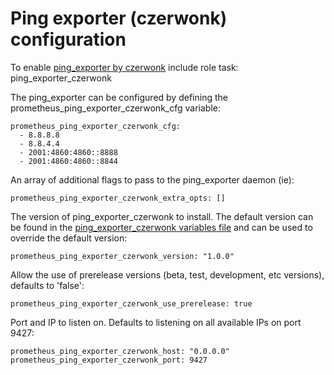 # Ping exporter (czerwonk) configuration

To enable [ping_exporter by czerwonk](https://github.com/czerwonk/ping_exporter) include role task: ping_exporter_czerwonk

The ping_exporter can be configured by defining the prometheus_ping_exporter_czerwonk_cfg variable:

    prometheus_ping_exporter_czerwonk_cfg:
      - 8.8.8.8
      - 8.8.4.4
      - 2001:4860:4860::8888
      - 2001:4860:4860::8844

An array of additional flags to pass to the ping_exporter daemon (ie):

    prometheus_ping_exporter_czerwonk_extra_opts: []

The version of ping_exporter_czerwonk to install. The default version can be found in the [ping_exporter_czerwonk variables file](../vars/software/ping_exporter_czerwonk.yml) and can be used to override the default version:

    prometheus_ping_exporter_czerwonk_version: "1.0.0"

Allow the use of prerelease versions (beta, test, development, etc versions), defaults to 'false':

    prometheus_ping_exporter_czerwonk_use_prerelease: true

Port and IP to listen on. Defaults to listening on all available IPs on port 9427:

    prometheus_ping_exporter_czerwonk_host: "0.0.0.0"
    prometheus_ping_exporter_czerwonk_port: 9427

